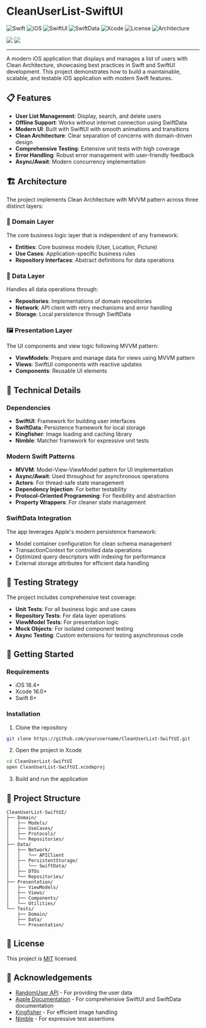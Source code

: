 # CleanUserList-SwiftUI

![Swift](https://img.shields.io/badge/Swift-6-orange)
![iOS](https://img.shields.io/badge/iOS-18.4+-blue)
![SwiftUI](https://img.shields.io/badge/SwiftUI-4-green)
![SwiftData](https://img.shields.io/badge/SwiftData-1-purple)
![Xcode](https://img.shields.io/badge/Xcode-16-blue)
![License](https://img.shields.io/badge/License-MIT-lightgrey)
![Architecture](https://img.shields.io/badge/Architecture-Clean+MVVM-yellow)

<p align="left">
  <img src="https://img.shields.io/badge/Tests-Passing-brightgreen" />
  <img src="https://img.shields.io/badge/Coverage-60%25-yellow" />
</p>

---

A modern iOS application that displays and manages a list of users with Clean Architecture, showcasing best practices in Swift and SwiftUI development. This project demonstrates how to build a maintainable, scalable, and testable iOS application with modern Swift features.

## 📋 Features

- **User List Management**: Display, search, and delete users
- **Offline Support**: Works without internet connection using SwiftData
- **Modern UI**: Built with SwiftUI with smooth animations and transitions
- **Clean Architecture**: Clear separation of concerns with domain-driven design
- **Comprehensive Testing**: Extensive unit tests with high coverage
- **Error Handling**: Robust error management with user-friendly feedback
- **Async/Await**: Modern concurrency implementation

## 🏗️ Architecture

The project implements Clean Architecture with MVVM pattern across three distinct layers:

### 🧠 Domain Layer

The core business logic layer that is independent of any framework:

- **Entities**: Core business models (User, Location, Picture)
- **Use Cases**: Application-specific business rules
- **Repository Interfaces**: Abstract definitions for data operations

### 💾 Data Layer

Handles all data operations through:

- **Repositories**: Implementations of domain repositories
- **Network**: API client with retry mechanisms and error handling
- **Storage**: Local persistence through SwiftData

### 🖼️ Presentation Layer

The UI components and view logic following MVVM pattern:

- **ViewModels**: Prepare and manage data for views using MVVM pattern
- **Views**: SwiftUI components with reactive updates
- **Components**: Reusable UI elements

## 🔧 Technical Details

### Dependencies

- **SwiftUI**: Framework for building user interfaces
- **SwiftData**: Persistence framework for local storage
- **Kingfisher**: Image loading and caching library
- **Nimble**: Matcher framework for expressive unit tests

### Modern Swift Patterns

- **MVVM**: Model-View-ViewModel pattern for UI implementation
- **Async/Await**: Used throughout for asynchronous operations
- **Actors**: For thread-safe state management
- **Dependency Injection**: For better testability
- **Protocol-Oriented Programming**: For flexibility and abstraction
- **Property Wrappers**: For cleaner state management

### SwiftData Integration

The app leverages Apple's modern persistence framework:

- Model container configuration for clean schema management
- TransactionContext for controlled data operations
- Optimized query descriptors with indexing for performance
- External storage attributes for efficient data handling

## 🧪 Testing Strategy

The project includes comprehensive test coverage:

- **Unit Tests**: For all business logic and use cases
- **Repository Tests**: For data layer operations
- **ViewModel Tests**: For presentation logic
- **Mock Objects**: For isolated component testing
- **Async Testing**: Custom extensions for testing asynchronous code

## 🚀 Getting Started

### Requirements

- iOS 18.4+
- Xcode 16.0+
- Swift 6+

### Installation

1. Clone the repository
```bash
git clone https://github.com/yourusername/CleanUserList-SwiftUI.git
```

2. Open the project in Xcode
```bash
cd CleanUserList-SwiftUI
open CleanUserList-SwiftUI.xcodeproj
```

3. Build and run the application

## 📝 Project Structure

```
CleanUserList-SwiftUI/
├── Domain/
│   ├── Models/
│   ├── UseCases/
│   ├── Protocols/
│   └── Repositories/
├── Data/
│   ├── Network/
│   │   └── APIClient
│   ├── PersistentStorage/
│   │   └── SwiftData/
│   ├── DTOs
│   └── Repositories/
├── Presentation/
│   ├── ViewModels/
│   ├── Views/
│   ├── Components/
│   └── Utilities/
└── Tests/
    ├── Domain/
    ├── Data/
    └── Presentation/
```


## 📜 License

This project is [MIT](LICENSE) licensed.

## 👏 Acknowledgements

- [RandomUser API](https://randomuser.me/) - For providing the user data
- [Apple Documentation](https://developer.apple.com/documentation/) - For comprehensive SwiftUI and SwiftData documentation
- [Kingfisher](https://github.com/onevcat/Kingfisher) - For efficient image handling
- [Nimble](https://github.com/Quick/Nimble) - For expressive test assertions 